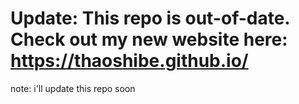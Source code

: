 # Update: This repo is out-of-date. Check out my new website here: https://thaoshibe.github.io/

note: i'll update this repo soon

